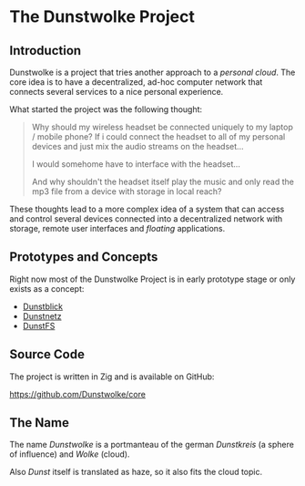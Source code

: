 # The Dunstwolke Project

## Introduction

Dunstwolke is a project that tries another approach to a *personal cloud*.
The core idea is to have a decentralized, ad-hoc computer network that
connects several services to a nice personal experience.

What started the project was the following thought:

> Why should my wireless headset be connected uniquely to my laptop / mobile phone?
> If i could connect the headset to all of my personal devices and just mix the audio
> streams on the headset…
>
> I would somehome have to interface with the headset…
>
> And why shouldn't the headset itself play the music and only read the mp3 file
> from a device with storage in local reach?

These thoughts lead to a more complex idea of a system that can access and control
several devices connected into a decentralized network with storage, remote user
interfaces and *floating* applications.

## Prototypes and Concepts

Right now most of the Dunstwolke Project is in early prototype stage or only exists
as a concept:

- [Dunstblick](dunstblick.md)
- [Dunstnetz](dunstnetz.md)
- [DunstFS](dunstfs.md)

## Source Code

The project is written in Zig and is available on GitHub:

https://github.com/Dunstwolke/core

## The Name

The name *Dunstwolke* is a portmanteau of the german *Dunstkreis* (a sphere of influence) and *Wolke* (cloud).

Also *Dunst* itself is translated as haze, so it also fits the cloud topic.